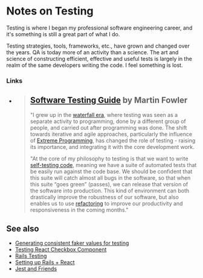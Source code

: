 # Notes on Testing

Testing is where I began my professional software engineering career, and it's something is still a great part of what I do.

Testing strategies, tools, frameworks, etc., have grown and changed over the years. QA is today more of an activity than a science. The art and science of constructing efficient, effective and useful tests is largely in the realm of the same developers writing the code. I feel something is lost.

### Links

* > ## [Software Testing Guide](https://martinfowler.com/testing/) by Martin Fowler
  >
  > "I grew up in the [waterfall era](https://martinfowler.com/bliki/WaterfallProcess.html), where testing was seen as a separate activity to programming, done by a different group of people, and carried out after programming was done. The shift towards iterative and agile approaches, particularly the influence of [Extreme Programming](https://martinfowler.com/bliki/ExtremeProgramming.html), has changed the role of testing - raising its importance, and integrating it with the core development work.
  >
  >
  >
  > "At the core of my philosophy to testing is that we want to write [self-testing code](https://martinfowler.com/bliki/SelfTestingCode.html), meaning we have a suite of automated tests that be easily run against the code base. We should be confident that this suite will catch almost all bugs in the software, so that when this suite “goes green” \(passes\), we can release that version of the software into production. This kind of environment can both drastically improve the robustness of our software, but also enables us to use [refactoring](https://refactoring.com) to improve our productivity and responsiveness in the coming months."

## See also

* [Generating consistent faker values for testing](../../javascript/javascript/intro/2019-08-17-generating-consistent-faker-values-for-testing.md)
* [Testing React Checkbox Component](../../javascript/javascript/react-notes/testing-react-checkbox-component.md)
* [Rails Testing](../../ruby-and-rails/ruby-and-rails/rails-testing/)
* [Setting up Rails + React](../../ruby-and-rails/ruby-and-rails/rails-best-practices-maybe/setting-up-rails-+-react.md)
* [Jest and Friends](../../javascript/javascript/jest-and-friends/)



